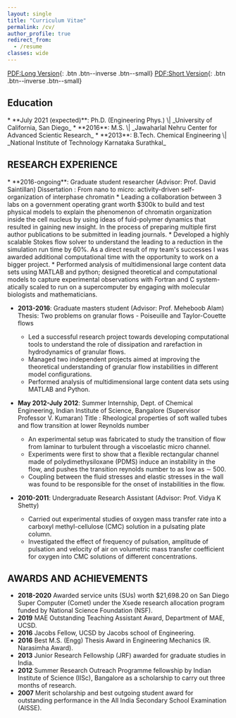 ```yaml
---
layout: single
title: "Curriculum Vitae"
permalink: /cv/
author_profile: true
redirect_from:
  - /resume
classes: wide
---
```


[PDF:Long Version](https://drive.google.com/file/d/1s6ccny89q8tg4Hj5qP1Q1OtdMJnd4mTE/view?usp=sharing){: .btn .btn--inverse .btn--small}
[PDF:Short Version](https://drive.google.com/file/d/1PAn-iX0LTCsofbQeFbrlLfbrIOFKlpog/view?usp=sharing){: .btn .btn--inverse .btn--small}

<h2>Education</h2>
* **July 2021 (expected)**: Ph.D. (Engineering Phys.) \| _University of California, San Diego_
* **2016**: M.S. \| _Jawaharlal Nehru Center for Advanced Scientic Research_
* **2013**: B.Tech. Chemical Engineering \| _National Institute of Technology Karnataka Surathkal_

<h2>RESEARCH EXPERIENCE</h2>
* **2016-ongoing**: Graduate student researcher (Advisor: Prof. David Saintillan)
  Dissertation : From nano to micro: activity-driven self-organization of interphase chromatin
  * Leading a collaboration between 3 labs on a government operating grant worth $300k to build and
test physical models to explain the phenomenon of chromatin organization inside the cell nucleus by
using ideas of fuid-polymer dynamics that resulted in gaining new insight. In the process of preparing
multiple first author publications to be submitted in leading journals.
  * Developed a highly scalable Stokes flow solver to understand the leading to a reduction in the simulation
run time by 60%. As a direct result of my team's successes I was awarded additional computational
time with the opportunity to work on a bigger project.
  * Performed analysis of multidimensional large content data sets using MATLAB and python; designed
theoretical and computational models to capture experimental observations with Fortran and C system-
atically scaled to run on a supercomputer by engaging with molecular biologists and mathematicians.

* **2013-2016**: Graduate masters student (Advisor: Prof. Meheboob Alam)
 Thesis: Two problems on granular flows - Poiseuille and Taylor-Couette flows
  * Led a successful research project towards developing computational tools to understand the role of
dissipation and rarefaction in hydrodynamics of granular flows.
  * Managed two independent projects aimed at improving the theoretical understanding of granular 
flow instabilities in different model configurations.
  * Performed analysis of multidimensional large content data sets using MATLAB and Python.

* **May 2012-July 2012**: Summer Internship, Dept. of Chemical Engineering, Indian Institute of Science, Bangalore (Supervisor Professor V. Kumaran)
 Title : Rheological properties of soft walled tubes and flow transition at lower Reynolds number
  * An experimental setup was fabricated to study the transition of flow from laminar to turbulent through a viscoelastic micro channel.
  * Experiments were first to show that a flexible rectangular channel made of polydimethysiloxane (PDMS)
induce an instability in the flow, and pushes the transition reynolds number to as low as ∼ 500.
  * Coupling between the fluid stresses and elastic stresses in the wall was found to be responsible for the
onset of instabilities in the flow.
* **2010-2011**: Undergraduate Research Assistant (Advisor: Prof. Vidya K Shetty)
  * Carried out experimental studies of oxygen mass transfer rate into a carboxyl methyl-cellulose (CMC)
solution in a pulsating plate column.
  * Investigated the effect of frequency of pulsation, amplitude of pulsation and velocity of air on volumetric
mass transfer coefficient for oxygen into CMC solutions of different concentrations.

<h2>AWARDS AND ACHIEVEMENTS</h2>

* **2018-2020** Awarded service units (SUs) worth $21,698.20 on San Diego Super Computer (Comet) under the Xsede
research allocation program funded by National Science Foundation (NSF).
* **2019** MAE Outstanding Teaching Assistant Award, Department of MAE, UCSD.
* **2016** Jacobs Fellow, UCSD by Jacobs school of Engineering.
* **2016** Best M.S. (Engg) Thesis Award in Engineering Mechanics (R. Narasimha Award).
* **2013** Junior Research Fellowship (JRF) awarded for graduate studies in India.
* **2012** Summer Research Outreach Programme fellowship by Indian Institute of Science (IISc), Bangalore as
a scholarship to carry out three months of research.
* **2007** Merit scholarship and best outgoing student award for outstanding performance in the All
India Secondary School Examination (AISSE).
